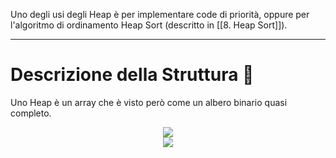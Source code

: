 Uno degli usi degli Heap è per implementare code di priorità, oppure per l'algoritmo di ordinamento Heap Sort (descritto in [[8. Heap Sort]]).
***
# Descrizione della Struttura 📃
Uno Heap è un array che è visto però come un albero binario quasi completo.
<center><img src="https://cdn.programiz.com/cdn/farfuture/u7XieTY7hkqyS4EPPVoQdv_dz8yie8Kt23yrk2T0tI4/mtime:1582112622/sites/tutorial2program/files/array_1.png"></center>
<center><img src="https://cdn.programiz.com/cdn/farfuture/lnR3gOMRgb2thamLGxVMsWt91B0Wl7ffnwmoznqFr-U/mtime:1582112622/sites/tutorial2program/files/completebt-1_0.png"></center>

